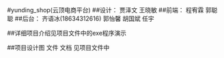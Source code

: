#yunding_shop(云顶电商平台)
##设计：
贾泽文 王晓敏
##前端：
程宥霖 郭聪聪
##后台：
齐语冰(18634312616) 郭怡馨 胡国斌 任宇

##详细项目介绍见项目文件中的exe程序演示

##项目设计图 文件 文档 见项目文件中